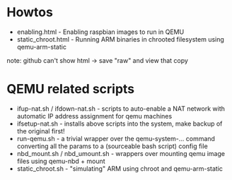 # Howtos
- enabling.html - Enabling raspbian images to run in QEMU
- static_chroot.html - Running ARM binaries in chrooted filesystem using qemu-arm-static

note: github can't show html -> save "raw" and view that copy

# QEMU related scripts
- ifup-nat.sh / ifdown-nat.sh - scripts to auto-enable a NAT network with automatic IP address assignment for qemu machines
- ifsetup-nat.sh - installs above scripts into the system, make backup of the original first!
- run-qemu.sh - a trivial wrapper over the qemu-system-... command converting all the params to a (sourceable bash script) config file
- nbd_mount.sh / nbd_umount.sh - wrappers over mounting qemu image files using qemu-nbd + mount
- static_chroot.sh - "simulating" ARM using chroot and qemu-arm-static
